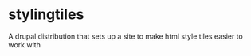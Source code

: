 stylingtiles
============

A drupal distribution that sets up a site to make html style tiles easier to work with
